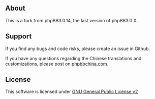 ## About

This is a fork from phpBB3.0.14, the last version of phpBB3.0.X.

## Support

If you find any bugs and code risks, please create an issue in Github.  

If you have any questions regarding the Chinese translations and customizations, please post on [phpbbchina.com](http://www.phpbbchina.com).  


## License

This software is licensed under
[GNU General Public License v2](http://opensource.org/licenses/gpl-2.0.php)  
